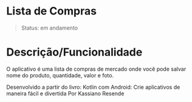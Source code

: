 # Lista de Compras

> Status: em andamento

# Descrição/Funcionalidade

O aplicativo é uma lista de compras de mercado onde você pode salvar nome do produto, quantidade, valor e foto.

Desenvolvido a partir do livro: Kotlin com Android: Crie aplicativos de maneira fácil e divertida
Por Kassiano Resende


